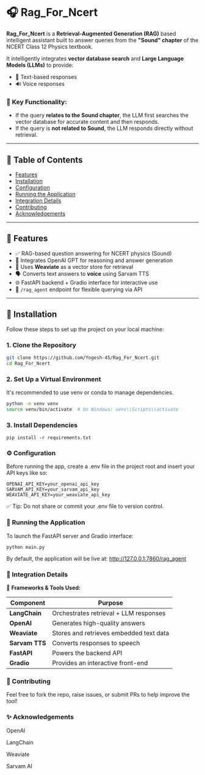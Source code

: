 # 🎧 Rag_For_Ncert

**Rag_For_Ncert** is a **Retrieval-Augmented Generation (RAG)** based intelligent assistant built to answer queries from the **"Sound" chapter** of the NCERT Class 12 Physics textbook.

It intelligently integrates **vector database search** and **Large Language Models (LLMs)** to provide:
- 📄 Text-based responses
- 🔊 Voice responses

### 🎯 Key Functionality:
- If the query **relates to the Sound chapter**, the LLM first searches the vector database for accurate content and then responds.
- If the query is **not related to Sound**, the LLM responds directly without retrieval.

---

## 📁 Table of Contents
- [Features](#-features)
- [Installation](#-installation)
- [Configuration](#-configuration)
- [Running the Application](#-running-the-application)
- [Integration Details](#-integration-details)
- [Contributing](#-contributing)
- [Acknowledgements](#-acknowledgements)

---

## 🌟 Features

- ✅ RAG-based question answering for NCERT physics (Sound)
- 🔎 Integrates OpenAI GPT for reasoning and answer generation
- 🧠 Uses **Weaviate** as a vector store for retrieval
- 🗣️ Converts text answers to **voice** using Sarvam TTS
- 🌐 FastAPI backend + Gradio interface for interactive use
- 🧪 `/rag_agent` endpoint for flexible querying via API

---

## 🚀 Installation

Follow these steps to set up the project on your local machine:

### 1. Clone the Repository
```bash
git clone https://github.com/Yogesh-45/Rag_For_Ncert.git
cd Rag_For_Ncert
```

### 2. Set Up a Virtual Environment
It's recommended to use venv or conda to manage dependencies.
```bash
python -m venv venv
source venv/bin/activate  # On Windows: venv\\Scripts\\activate
```

### 3. Install Dependencies
```
pip install -r requirements.txt
```

### ⚙️ Configuration
Before running the app, create a .env file in the project root and insert your API keys like so:
```
OPENAI_API_KEY=your_openai_api_key
SARVAM_API_KEY=your_sarvam_api_key
WEAVIATE_API_KEY=your_weaviate_api_key
```
✅ Tip: Do not share or commit your .env file to version control.

### 🏃 Running the Application
To launch the FastAPI server and Gradio interface:
```
python main.py
```

By default, the application will be live at:
http://127.0.0.1:7860/rag_agent

### 🧩 Integration Details

🔗 **Frameworks & Tools Used:**

| Component     | Purpose                                         |
|---------------|-------------------------------------------------|
| **LangChain** | Orchestrates retrieval + LLM responses          |
| **OpenAI**    | Generates high-quality answers                  |
| **Weaviate**  | Stores and retrieves embedded text data         |
| **Sarvam TTS**| Converts responses to speech                    |
| **FastAPI**   | Powers the backend API                          |
| **Gradio**    | Provides an interactive front-end               |



### 🙌 Contributing
Feel free to fork the repo, raise issues, or submit PRs to help improve the tool!

### ✨ Acknowledgements
OpenAI

LangChain

Weaviate

Sarvam AI
